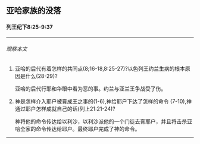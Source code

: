 ## 亚哈家族的没落

#### 列王纪下8:25-9:37

------

###### 观察本文

1. 亚哈的后代有着怎样的共同点(8;16-18,8:25-27)?以色列王约兰生病的根本原因是什么(28-29)?

    亚哈的后代行耶和华眼中看为恶的事。约兰与亚兰王争战受了伤。
2. 神是怎样介入耶户被膏成王之事的(1-6),神给耶户下达了怎样的命令 (7-10),神通过耶户怎样成就自己的话(列上21:21-24)?
    神将他的命令传达给以利沙，以利沙派他的一个门徒去膏耶户，并且将击杀亚哈全家的命令传达给耶户。最终耶户完成了神的命令。
------
